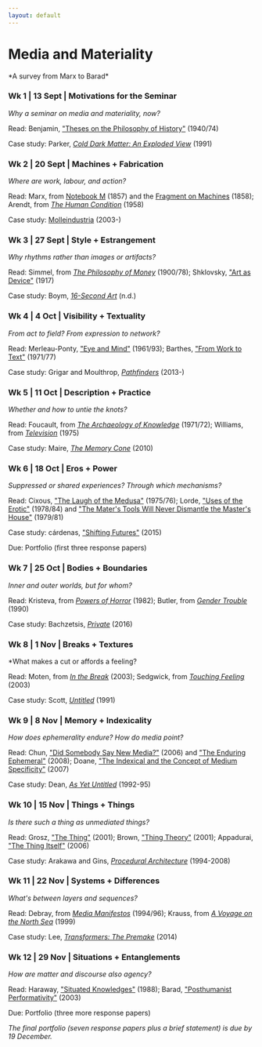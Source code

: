 ```yaml
---
layout: default
---
```

# Media and Materiality
<div class="lead pretty-links">
*A survey from Marx to Barad* 

### Wk 1 | 13 Sept | Motivations for the Seminar 
*Why a seminar on media and materiality, now?*

Read: Benjamin, ["Theses on the Philosophy of History"](http://jenteryteaches.com/noneshall/cspt/benjaminTheses.pdf) (1940/74)

Case study: Parker, [*Cold Dark Matter: An Exploded View*](http://www.tate.org.uk/art/artworks/parker-cold-dark-matter-an-exploded-view-t06949) (1991)

<!-- Further reading: file:///Users/jenterysayers/Desktop/1771-4989-1-PB.pdf, https://lucian.uchicago.edu/blogs/mediatheory/keywords/materialmateriality/, https://lucian.uchicago.edu/blogs/mediatheory/keywords/mediation/, https://books.google.ca/books?id=Dn4QkO-RKv8C&dq, Lehman, Robert S. “Allegories of Rending: Killing Time with Walter Benjamin.” New Literary History 39, no. 2 (2008): 233-250., http://plato.stanford.edu/entries/feminist-body/#NewMat -->

### Wk 2 | 20 Sept | Machines + Fabrication 
*Where are work, labour, and action?* 

Read: Marx, from [Notebook M](https://www.marxists.org/archive/marx/works/1857/grundrisse/ch01.htm) (1857) and the [Fragment on Machines](https://www.marxists.org/archive/marx/works/1857/grundrisse/ch13.htm#p690) (1858); Arendt, from [*The Human Condition*](http://www.jenteryteaches.com/noneshall/cspt/arendtHumanCondition.pdf) (1958)

Case study: [Molleindustria](http://www.molleindustria.org/) (2003-)

<!-- Further reading: http://fuchs.uti.at/wp-content/uploads/Grundrisse.pdf, https://monoskop.org/File:Dyer-Witheford_Nick_Cyber-Marx_Cycles_and_Circuits_of_Struggle_in_High_Technology_Capitalism.pdf, http://davidharvey.org/reading-capital/ --> 

### Wk 3 | 27 Sept | Style + Estrangement 
*Why rhythms rather than images or artifacts?* 

Read: Simmel, from [*The Philosophy of Money*](http://www.jenteryteaches.com/noneshall/cspt/simmelMoney.pdf) (1900/78); Shklovsky, ["Art as Device"](http://www.jenteryteaches.com/noneshall/cspt/shklovskyDevice.pdf) (1917)

Case study: Boym, [*16-Second Art*](http://www.svetlanaboym.com/16secs.htm) (n.d.)

<!-- Further reading: http://poeticstoday.dukejournals.org/content/26/4/665.abstract, http://www.cabinetmagazine.org/issues/28/boym2.php/ -->

### Wk 4 | 4 Oct | Visibility + Textuality 
*From act to field? From expression to network?* 

Read: Merleau-Ponty, ["Eye and Mind"](http://www.jenteryteaches.com/noneshall/cspt/merleauPontyEyeMind.pdf) (1961/93); Barthes, ["From Work to Text"](http://www.jenteryteaches.com/noneshall/cspt/barthesText.pdf) (1971/77)

Case study: Grigar and Moulthrop, [*Pathfinders*](http://dtc-wsuv.org/wp/pathfinders/) (2013-)

<!-- Further reading: http://www.jstor.org/stable/10.5325/jspecphil.26.2.0361?seq=1#page_scan_tab_contents, http://cs.brown.edu/courses/cs137/readings/Gibson-AFF.pdf --> 

### Wk 5 | 11 Oct | Description + Practice 
*Whether and how to untie the knots?* 

Read: Foucault, from [*The Archaeology of Knowledge*](http://www.jenteryteaches.com/noneshall/cspt/foucaultArchaeology.pdf) (1971/72); Williams, from [*Television*](http://www.jenteryteaches.com/noneshall/cspt/williamsTelevision.pdf) (1975)

Case study: Maire, [*The Memory Cone*](http://julienmaire.ideenshop.net/docs/memory_cone.pdf) (2010)

<!-- Further reading: http://lchc.ucsd.edu/MCA/Mail/xmcamail.2012_11.dir/pdfm9zBHlJ6w8.pdf -->

### Wk 6 | 18 Oct | Eros + Power
*Suppressed or shared experiences? Through which mechanisms?*

Read: Cixous, ["The Laugh of the Medusa"](http://www.jenteryteaches.com/noneshall/cspt/cixousMedusa.pdf) (1975/76); Lorde, ["Uses of the Erotic"](http://www.jenteryteaches.com/noneshall/cspt/lordeErotic.pdf) (1978/84) and ["The Mater's Tools Will Never Dismantle the Master's House"](http://www.jenteryteaches.com/noneshall/cspt/lordeTools.pdf) (1979/81)

Case study: cárdenas, ["Shifting Futures"](http://scalar.usc.edu/works/shifting-futures-micha-cardenas/index) (2015)

Due: Portfolio (first three response papers)

<!-- Further reading: http://bailiwick.lib.uiowa.edu/wstudies/cixous/ --> 

### Wk 7 | 25 Oct | Bodies + Boundaries 
*Inner and outer worlds, but for whom?*

Read: Kristeva, from [*Powers of Horror*](http://www.jenteryteaches.com/noneshall/cspt/kristevaAbjection.pdf) (1982); Butler, from [*Gender Trouble*](http://www.jenteryteaches.com/noneshall/cspt/butlerGT.pdf) (1990)

Case study: Bachzetsis, [*Private*](http://www.alexandrabachzetsis.com/index.php/private-wear-a-mask-when-you-talk-to-me.html) (2016)

<!-- Further reading: http://eng5010.pbworks.com/f/ButlerBodiesThatMatterEx.pdf -->

### Wk 8 | 1 Nov | Breaks + Textures  
*What makes a cut or affords a feeling?

Read: Moten, from [*In the Break*](http://www.jenteryteaches.com/noneshall/cspt/motenBreak.pdf) (2003); Sedgwick, from [*Touching Feeling*](http://www.jenteryteaches.com/noneshall/cspt/sedgwickTF.pdf) (2003)

Case study: Scott, [*Untitled*](http://www.artbrut.ch/en/21004/1027-1/authors/scott--judith) (1991)

<!-- Further reading: Gibson on affordances -->

### Wk 9 | 8 Nov | Memory + Indexicality 
*How does ephemerality endure? How do media point?* 

Read: Chun, ["Did Somebody Say New Media?"](http://www.jenteryteaches.com/noneshall/cspt/chunNewMedia.pdf) (2006) and ["The Enduring Ephemeral"](http://www.jenteryteaches.com/noneshall/cspt/chunEnduringEphemeral.pdf) (2008); Doane, ["The Indexical and the Concept of Medium Specificity"](http://www.jenteryteaches.com/noneshall/cspt/doaneIndexical.pdf) (2007)

Case study: Dean, [*As Yet Untitled*](http://ccca.concordia.ca/artists/work_detail.html?languagePref=en&mkey=72335&title=As+Yet+Untitled&artist=Max+Dean&link_id=10233) (1992-95)

<!-- Further reading: Kirschenbaum's Mechanisms; C.S. Peirce; Manovich -->

### Wk 10 | 15 Nov | Things + Things 
*Is there such a thing as unmediated things?*

Read: Grosz, ["The Thing"](http://www.jenteryteaches.com/noneshall/cspt/groszThing.pdf) (2001); Brown, ["Thing Theory"](http://www.jenteryteaches.com/noneshall/cspt/brownBillThing.pdf) (2001); Appadurai, ["The Thing Itself"](http://www.jenteryteaches.com/noneshall/cspt/appaduraiThing.pdf) (2006)

Case study: Arakawa and Gins, [*Procedural Architecture*](http://www.reversibledestiny.org/bioscleave-house-%E2%96%91%E2%96%91-lifespan-extending-villa/) (1994-2008)

<!-- Further reading: https://lucian.uchicago.edu/blogs/mediatheory/keywords/thing/, https://www.jstor.org/stable/1344258, http://townsendgroups.berkeley.edu/sites/default/files/appadurai_social_life_of_things_0.pdf, http://quod.lib.umich.edu/o/ohp/12527215.0001.001/1:14/--architecture-in-the-anthropocene-encounters-among-design?rgn=div1;view=fulltext -->

### Wk 11 | 22 Nov | Systems + Differences 
*What's between layers and sequences?* 

Read: Debray, from [*Media Manifestos*](http://www.jenteryteaches.com/noneshall/cspt/debrayID.pdf) (1994/96); Krauss, from [*A Voyage on the North Sea*](http://www.jenteryteaches.com/noneshall/cspt/kraussVoyage.pdf) (1999)

Case study: Lee, [*Transformers: The Premake*](https://vimeo.com/94101046) (2014)

<!-- Further reading: Sterne on formats; Higgins, intermedia --> 

### Wk 12 | 29 Nov |  Situations + Entanglements
*How are matter and discourse also agency?*

Read: Haraway, ["Situated Knowledges"](http://www.jenteryteaches.com/noneshall/cspt/harawaySituated.pdf) (1988); Barad, ["Posthumanist Performativity"](http://www.jenteryteaches.com/noneshall/cspt/baradPP.pdf) (2003)

Due: Portfolio (three more response papers)

*The final portfolio (seven response papers plus a brief statement) is due by 19 December.*
</div>